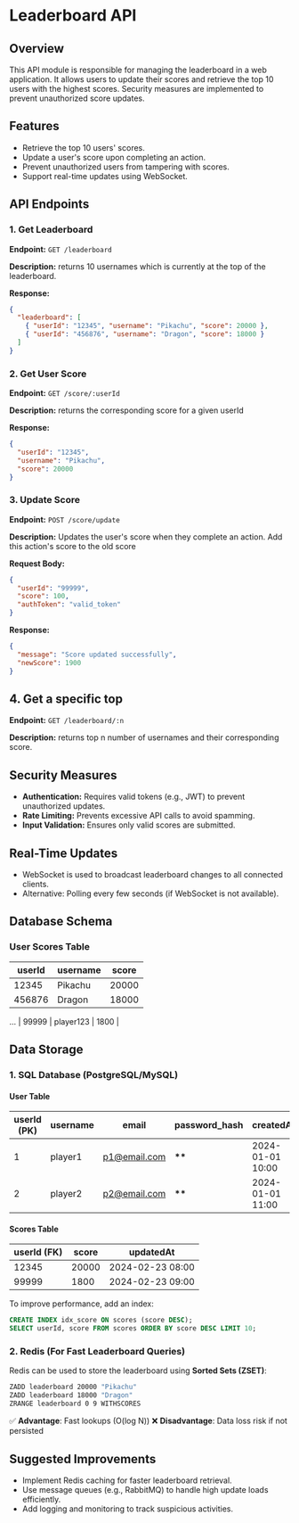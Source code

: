 # Leaderboard API

## Overview

This API module is responsible for managing the leaderboard in a web application. It allows users to update their scores and retrieve the top 10 users with the highest scores. Security measures are implemented to prevent unauthorized score updates.

## Features

- Retrieve the top 10 users' scores.
- Update a user's score upon completing an action.
- Prevent unauthorized users from tampering with scores.
- Support real-time updates using WebSocket.

## API Endpoints

### 1. Get Leaderboard

**Endpoint:** `GET /leaderboard`

**Description:**
returns 10 usernames which is currently at the top of the leaderboard.

**Response:**

```json
{
  "leaderboard": [
    { "userId": "12345", "username": "Pikachu", "score": 20000 },
    { "userId": "456876", "username": "Dragon", "score": 18000 }
  ]
}
```

### 2. Get User Score

**Endpoint:** `GET /score/:userId`

**Description:**
returns the corresponding score for a given userId

**Response:**

```json
{
  "userId": "12345",
  "username": "Pikachu",
  "score": 20000
}
```

### 3. Update Score

**Endpoint:** `POST /score/update`

**Description:**
Updates the user's score when they complete an action. Add this action's score to the old score

**Request Body:**

```json
{
  "userId": "99999",
  "score": 100,
  "authToken": "valid_token"
}
```

**Response:**

```json
{
  "message": "Score updated successfully",
  "newScore": 1900
}
```

## 4. Get a specific top

**Endpoint:** `GET /leaderboard/:n`

**Description:**
returns top n number of usernames and their corresponding score.

## Security Measures

- **Authentication:** Requires valid tokens (e.g., JWT) to prevent unauthorized updates.
- **Rate Limiting:** Prevents excessive API calls to avoid spamming.
- **Input Validation:** Ensures only valid scores are submitted.

## Real-Time Updates

- WebSocket is used to broadcast leaderboard changes to all connected clients.
- Alternative: Polling every few seconds (if WebSocket is not available).

## Database Schema

### User Scores Table

| userId | username | score |
| ------ | -------- | ----- |
| 12345  | Pikachu  | 20000 |
| 456876 | Dragon   | 18000 |

...
| 99999 | player123 | 1800 |

## Data Storage

### 1. SQL Database (PostgreSQL/MySQL)

#### **User Table**

| userId (PK) | username | email        | password_hash | createdAt        |
| ----------- | -------- | ------------ | ------------- | ---------------- |
| 1           | player1  | p1@email.com | ****\*\*****  | 2024-01-01 10:00 |
| 2           | player2  | p2@email.com | ****\*\*****  | 2024-01-01 11:00 |

#### **Scores Table**

| userId (FK) | score | updatedAt        |
| ----------- | ----- | ---------------- |
| 12345       | 20000 | 2024-02-23 08:00 |
| 99999       | 1800  | 2024-02-23 09:00 |

To improve performance, add an index:

```sql
CREATE INDEX idx_score ON scores (score DESC);
SELECT userId, score FROM scores ORDER BY score DESC LIMIT 10;
```

### 2. Redis (For Fast Leaderboard Queries)

Redis can be used to store the leaderboard using **Sorted Sets (ZSET)**:

```bash
ZADD leaderboard 20000 "Pikachu"
ZADD leaderboard 18000 "Dragon"
ZRANGE leaderboard 0 9 WITHSCORES
```

✅ **Advantage**: Fast lookups (O(log N))
❌ **Disadvantage**: Data loss risk if not persisted

## Suggested Improvements

- Implement Redis caching for faster leaderboard retrieval.
- Use message queues (e.g., RabbitMQ) to handle high update loads efficiently.
- Add logging and monitoring to track suspicious activities.
